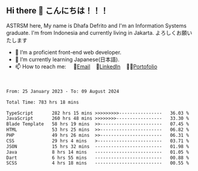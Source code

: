 ## Hi there 👋 こんにちは！！！
ASTRSM here, My name is Dhafa Defrito and I'm an Information Systems graduate. I'm from Indonesia and currently living in Jakarta. よろしくお願いたします

- 🔭 I’m a proficient front-end web developer.
- 🌱 I’m currently learning Japanese(日本語).
- 📫 How to reach me: &nbsp;&nbsp;&nbsp;&nbsp;📧[Email](ddefrito@gmail.com)&nbsp;&nbsp;&nbsp;&nbsp;💼[LinkedIn](https://www.linkedin.com/in/dhafa-defrita-rama-yudistira-9357a9229/)&nbsp;&nbsp;&nbsp;&nbsp;👨‍🎨[Portofolio](https://ddefrito.vercel.app/)
<br>
<!-- <p align="left">
<a href="https://github.com/ASTRSM">
  <img height="180em" src="https://github-readme-stats-eight-theta.vercel.app/api?username=ASTRSM&show_icons=true&theme=dracula&include_all_commits=true&count_private=true"/>
  <img height="180em" src="https://github-readme-stats-eight-theta.vercel.app/api/top-langs/?username=ASTRSM&layout=compact&langs_count=8&theme=dracula"/>
</a>
</p> -->

<!--START_SECTION:waka-->

```txt
From: 25 January 2023 - To: 09 August 2024

Total Time: 783 hrs 18 mins

TypeScript       282 hrs 15 mins >>>>>>>>>----------------   36.03 %
JavaScript       260 hrs 48 mins >>>>>>>>-----------------   33.30 %
Blade Template   58 hrs 19 mins  >>-----------------------   07.45 %
HTML             53 hrs 25 mins  >>-----------------------   06.82 %
PHP              49 hrs 26 mins  >>-----------------------   06.31 %
CSS              29 hrs 4 mins   >------------------------   03.71 %
JSON             15 hrs 32 mins  -------------------------   01.98 %
Java             8 hrs 14 mins   -------------------------   01.05 %
Dart             6 hrs 55 mins   -------------------------   00.88 %
SCSS             4 hrs 18 mins   -------------------------   00.55 %
```

<!--END_SECTION:waka-->
